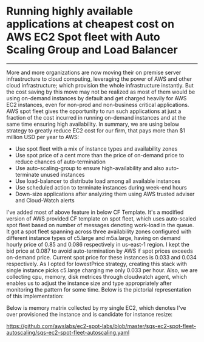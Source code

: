 # Running highly available applications at cheapest cost on AWS EC2 Spot fleet with Auto Scaling Group and Load Balancer
---

More and more organizations are now moving their on premise server infrastructure to cloud computing, leveraging the power of AWS and other cloud infrastructure; which provision the whole infrastructure instantly. But the cost saving by this move may not be realized as most of them would be using on-demand instances by default and get charged heavily for AWS EC2 instances, even for non-prod and non-business critical applications.
AWS spot fleet gives the opportunity to run such applications at just a fraction of the cost incurred in running on-demand instances and at the same time ensuring high availability. In summary, we are using below strategy to greatly reduce EC2 cost for our firm, that pays more than $1 million USD per year to AWS:
* Use spot fleet with a mix of instance types and availability zones
* Use spot price of a cent more than the price of on-demand price to reduce chances of auto-termination
* Use auto-scaling-group to ensure high-availability and also auto-terminate unused instances
* Use load-balancer to distribute load among all available instances
* Use scheduled action to terminate instances during week-end hours
* Down-size applications after analyzing them using AWS trusted adviser and Cloud-Watch alerts

I've added most of above feature in below CF Template. It's a modified version of AWS provided CF template on spot fleet, which uses auto-scaled spot fleet based on number of messages denoting work-load in the queue. It got a spot fleet spanning across three availability zones configured with different instance types of c5.large and m5a.large, having on demand hourly price of 0.85 and 0.086 respectively in us-east-1 region. I kept the bid price at 0.087 to avoid auto-termination by AWS if spot prices exceeds on-demand price. Current spot price for these instances is 0.033 and 0.034 respectively. As I opted for lowestPrice strategy, creating this stack with single instance picks c5.large charging me only 0.033 per hour. 
Also, we are collecting cpu, memory, disk metrices through cloudwatch agent, which enables us to adjust the instance size and type appropriately after monitoring the pattern for some time.
Below is the pictorial representation of this implementation:

Below is memory matrix collected by my single EC2, which denotes I've over provisioned the instance and is candidate for instance resize:


https://github.com/awslabs/ec2-spot-labs/blob/master/sqs-ec2-spot-fleet-autoscaling/sqs-ec2-spot-fleet-autoscaling.yaml
